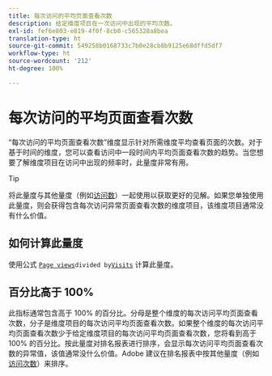 ```yaml
---
title: 每次访问的平均页面查看次数
description: 给定维度项目在一次访问中出现的平均次数。
exl-id: fef6e803-e819-4f0f-8cb0-c565328a8bea
translation-type: ht
source-git-commit: 549258b0168733c7b0e28cb8b9125e68dffd5df7
workflow-type: ht
source-wordcount: '212'
ht-degree: 100%

---
```


# 每次访问的平均页面查看次数

“每次访问的平均页面查看次数”维度显示针对所需维度平均查看页面的次数。对于基于时间的维度，您可以查看访问中一段时间内平均页面查看次数的趋势。当您想要了解维度项目在访问中出现的频率时，此量度非常有用。

>[!TIP]
>
>将此量度与其他量度（例如[访问数](visits.md)）一起使用以获取更好的见解。如果您单独使用此量度，则会获得包含每次访问异常页面查看次数的维度项目，该维度项目通常没有什么价值。

## 如何计算此量度

使用公式 [`Page views`](page-views.md)` divided by `[`Visits`](visits.md) 计算此量度。

## 百分比高于 100%

此指标通常包含高于 100% 的百分比。分母是整个维度的每次访问平均页面查看次数，分子是维度项目的每次访问平均页面查看次数。如果整个维度的每次访问平均页面查看次数少于给定维度项目的每次访问平均页面查看次数，您将看到高于 100% 的百分比。按此量度对排名报表进行排序，会显示每次访问平均页面查看次数的异常值，该值通常没什么价值。Adobe 建议在排名报表中按其他量度（例如[访问次数](visits.md)）来排序。
